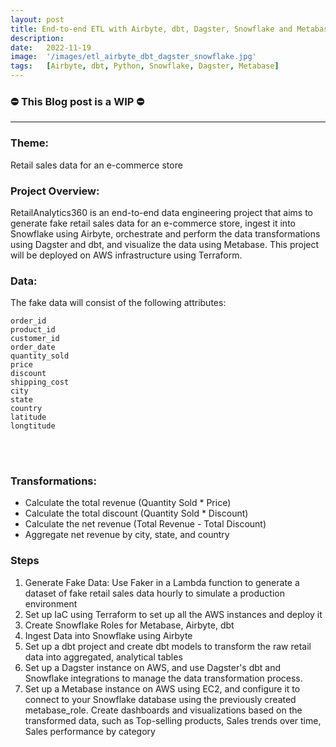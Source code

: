 ```yaml
---
layout: post
title: End-to-end ETL with Airbyte, dbt, Dagster, Snowflake and Metabase
description:
date:   2022-11-19
image:  '/images/etl_airbyte_dbt_dagster_snowflake.jpg'
tags:   [Airbyte, dbt, Python, Snowflake, Dagster, Metabase]
---
```


### ⛔ This Blog post is a WIP  ⛔

---

### Theme: 

Retail sales data for an e-commerce store 

### Project Overview:

RetailAnalytics360 is an end-to-end data engineering project that aims to generate fake retail sales data for an e-commerce store, ingest it into Snowflake using Airbyte, orchestrate and perform the data transformations using Dagster and dbt, and visualize the data using Metabase. This project will be deployed on AWS infrastructure using Terraform. 

### Data: 

The fake data will consist of the following attributes:

```
order_id
product_id
customer_id
order_date
quantity_sold
price
discount
shipping_cost
city
state
country
latitude
longtitude
```
<br><br/>
### Transformations:

* Calculate the total revenue (Quantity Sold * Price)
* Calculate the total discount (Quantity Sold * Discount)
* Calculate the net revenue (Total Revenue - Total Discount)
* Aggregate net revenue by city, state, and country

### Steps

1. Generate Fake Data: Use Faker in a Lambda function to generate a dataset of fake retail sales data hourly to simulate a production environment
2. Set up IaC using Terraform to set up all the AWS instances and deploy it
3. Create Snowflake Roles for Metabase, Airbyte, dbt
4. Ingest Data into Snowflake using Airbyte
5. Set up a dbt project and create dbt models to transform the raw retail data into aggregated, analytical tables
6. Set up a Dagster instance on AWS, and use Dagster's dbt and Snowflake integrations to manage the data transformation process.
7. Set up a Metabase instance on AWS using EC2, and configure it to connect to your Snowflake database using the previously created metabase_role. Create dashboards and visualizations based on the transformed data, such as Top-selling products, Sales trends over time, Sales performance by category

